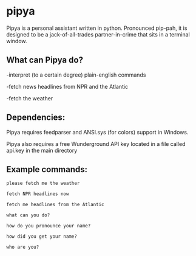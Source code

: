 # pipya

Pipya is a personal assistant written in python.
Pronounced pip-pah, it is designed to be a jack-of-all-trades
partner-in-crime that sits in a terminal window.

## What can Pipya do?
-interpret (to a certain degree) plain-english commands

-fetch news headlines from NPR and the Atlantic

-fetch the weather

## Dependencies:
Pipya requires feedparser and ANSI.sys (for colors) support in Windows.

Pipya also requires a free Wunderground API key located in a file called api.key in the main directory

## Example commands:
	please fetch me the weather

	fetch NPR headlines now

	fetch me headlines from the Atlantic

	what can you do?

	how do you pronounce your name?

	how did you get your name?

	who are you?
